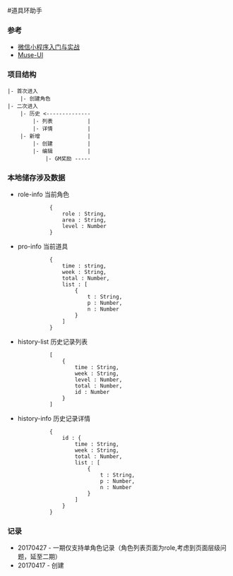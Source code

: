 #道具环助手


### 参考
- [微信小程序入门与实战](http://coding.imooc.com/learn/list/75.html)
- [Muse-UI](http://www.muse-ui.org)


### 项目结构

    |- 首次进入
        |- 创建角色
    |- 二次进入
        |- 历史 <--------------
            |- 列表           |
            |- 详情           |
        |- 新增               |
            |- 创建           |
            |- 编辑           |
                |- GM奖励 -----

### 本地储存涉及数据

- role-info     当前角色

                {
                    role : String,
                    area : String,
                    level : Number
                }

- pro-info      当前道具

                {
                    time : string,
                    week : String,
                    total : Number,
                    list : [
                        {  
                            t : String,
                            p : Number,
                            n : Number
                        }
                    ]
                }

- history-list  历史记录列表

                [
                    {
                        time : String,
                        week : String,
                        level : Number,
                        total : Number,
                        id : Number
                    }
                ]

- history-info  历史记录详情

                {
                    id : {
                        time : String,
                        week : String,
                        total : Number,
                        list : [
                            {  
                                t : String,
                                p : Number,
                                n : Number
                            }
                        ]
                    }
                }


### 记录
- 20170427 - 一期仅支持单角色记录（角色列表页面为role,考虑到页面层级问题，延至二期）
- 20170417 - 创建